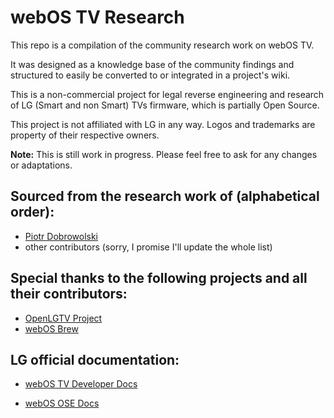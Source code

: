 # webOS TV Research

This repo is a compilation of the community research work on webOS TV. 

It was designed as a knowledge base of the community findings and structured to easily be converted to or integrated in a project's wiki.

This is a non-commercial project for legal reverse engineering and research of LG (Smart and non Smart) TVs firmware, which is partially Open Source.

This project is not affiliated with LG in any way. Logos and trademarks are property of their respective owners.


**Note:** This is still work in progress. Please feel free to ask for any changes or adaptations.

## Sourced from the research work of (alphabetical order):

- [Piotr Dobrowolski](https://github.com/Informatic/)
- other contributors (sorry, I promise I'll update the whole list)

## Special thanks to the following projects and all their contributors:

- [OpenLGTV Project](https://openlgtv.github.io/)
- [webOS Brew](https://github.com/webosbrew)


## LG official documentation:

- [webOS TV Developer Docs](https://webostv.developer.lge.com/)

- [webOS OSE Docs](https://www.webosose.org/docs/home/)

